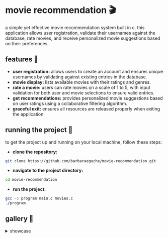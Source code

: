 # movie recommendation 🎬
a simple yet effective movie recommendation system built in c. this application allows user registration, validate their usernames against the database, rate movies, and receive personalized movie suggestions based on their preferences.

## features 👾
- **user registration:** allows users to create an account and ensures unique usernames by validating against existing entries in the database.
- **movie display:** lists available movies with their ratings and genres.
- **rate a movie:** users can rate movies on a scale of 1 to 5, with input validation for both user and movie selections to ensure valid entries.
- **get recommendations:** provides personalized movie suggestions based on user ratings using a collaborative filtering algorithm.
- **graceful exit:** ensures all resources are released properly when exiting the application.

## running the project 🏁
to get the project up and running on your local machine, follow these steps:

- **clone the repository:**
```bash
git clone https://github.com/barbaraeguche/movie-recommendation.git
```
- **navigate to the project directory:**
```bash
cd movie-recommendation
```
- **run the project:**
```bash
gcc -o program main.c movies.c
./program
```

## gallery 📸
<details>
  <summary>showcase</summary>

  - **option 1**

  - **option 2**

  - **option 3**

  - **option 4**

  - **option 0**
</details>
